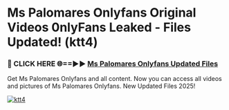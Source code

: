 # Ms Palomares Onlyfans Original Videos 0nlyFans Leaked - Files Updated! (ktt4)

<h3>🔴 CLICK HERE 🌐==►► <a href="https://tinyurl.com/2wckxsce" rel="nofollow">Ms Palomares Onlyfans Updated Files</a></h3>

Get Ms Palomares Onlyfans and all content. Now you can access all videos and pictures of Ms Palomares Onlyfans. New Updated Files 2025!

[![ktt4](https://i.imgur.com/AFduVYN.gif)](https://tinyurl.com/2wckxsce)
